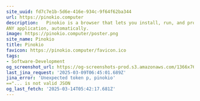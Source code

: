 ```yaml
---
site_uuid: fd7c7e1b-5d6e-416e-934c-9f64f62ba344
url: https://pinokio.computer
description:   Pinokio is a browser that lets you install, run, and programmatically control
ANY application, automatically.
image: https://pinokio.computer/poster.png
site_name: Pinokio
title: Pinokio
favicon: https://pinokio.computer/favicon.ico
tags:
- Software-Development
og_screenshot_url: https://og-screenshots-prod.s3.amazonaws.com/1366x768/80/false/0d26013b4c18046086c8d7dc7c959f72fa1c4cbbf8804879f267ce27c8c61de8.jpeg
last_jina_request: '2025-03-09T06:45:01.689Z'
jina_error: 'Unexpected token p, pinokio'
=="... is not valid JSON
og_last_fetch: '2025-03-14T05:42:17.681Z'
---
```


